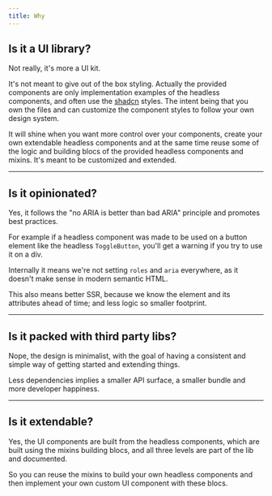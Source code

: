 ```yaml
---
title: Why
---
```


## Is it a UI library?

Not really, it's more a UI kit.

It's not meant to give out of the box styling. Actually the provided components are only implementation examples of the headless components, and often use the [shadcn](https://www.shadcn-svelte.com) styles. The intent being that you own the files and can customize the component styles to follow your own design system.

It will shine when you want more control over your components, create your own extendable headless components and at the same time reuse some of the logic and building blocs of the provided headless components and mixins. It's meant to be customized and extended.

---

## Is it opinionated?

Yes, it follows the "no ARIA is better than bad ARIA" principle and promotes best practices.

For example if a headless component was made to be used on a button element like the headless `ToggleButton`, you'll get a warning if you try to use it on a div.

Internally it means we're not setting `roles` and `aria` everywhere, as it doesn't make sense in modern semantic HTML.

This also means better SSR, because we know the element and its attributes ahead of time; and less logic so smaller footprint.

---

## Is it packed with third party libs?

Nope, the design is minimalist, with the goal of having a consistent and simple way of getting started and extending things.

Less dependencies implies a smaller API surface, a smaller bundle and more developer happiness.

---

## Is it extendable?

Yes, the UI components are built from the headless components, which are built using the mixins building blocs, and all three levels are part of the lib and documented.

So you can reuse the mixins to build your own headless components and then implement your own custom UI component with these blocs.